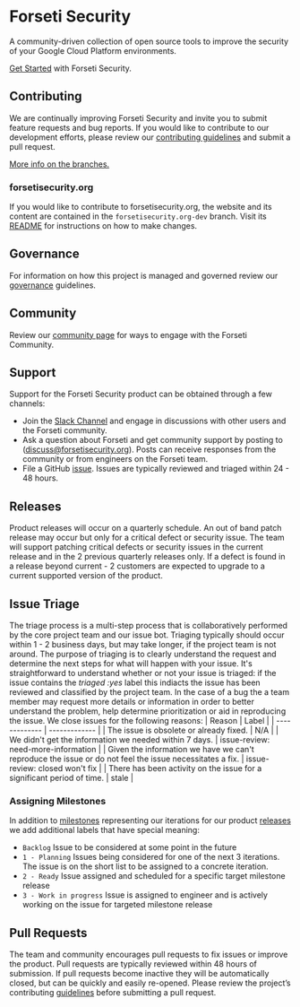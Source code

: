 # Forseti Security
A community-driven collection of open source tools to improve the security of your Google Cloud Platform environments.

[Get Started](https://forsetisecurity.org/docs/latest/setup/install.html) with Forseti Security.

## Contributing
We are continually improving Forseti Security and invite you to submit feature requests and bug reports. If you would like to contribute to our development efforts, please review our [contributing guidelines](/.github/CONTRIBUTING.md) and submit a pull request.

[More info on the branches.](https://forsetisecurity.org/docs/latest/develop/branch-management.html)

### forsetisecurity.org
If you would like to contribute to forsetisecurity.org, the website and its content are contained in the `forsetisecurity.org-dev` branch. Visit its [README](https://github.com/forseti-security/forseti-security/tree/forsetisecurity.org-dev#forseti-security) for instructions on how to make changes.

## Governance
For information on how this project is managed and governed review our [governance](.github/GOVERNANCE.md) guidelines.

## Community 
Review our  [community page](http://forsetisecurity.org/community/) for ways to engage with the Forseti Community.

## Support
Support for the Forseti Security product can be obtained through a few channels: 
* Join the [Slack Channel](https://forsetisecurity.org/community/) and engage in discussions with other users and the Forseti community.
* Ask a question about Forseti and get community support by posting to (discuss@forsetisecurity.org). Posts can receive responses from the community or from engineers on the Forseti team. 
* File a GitHub [issue](https://github.com/forseti-security/forseti-security/issues/new). Issues are typically reviewed and triaged within 24 - 48 hours. 

## Releases
Product releases will occur on a quarterly schedule. An out of band patch release may occur but only for a critical defect or security issue. 
The team will support patching critical defects or security issues in the current release and in the  2 previous quarterly releases only. If a defect is found in a release beyond current - 2 customers are expected to upgrade to a current supported version of the product.

## Issue Triage
The triage process is a multi-step process that is collaboratively performed by the core project team and our issue bot. Triaging typically should occur within 1 - 2 business days, but may take longer, if the project team is not around.
The purpose of triaging is to clearly understand the request and determine the next steps for what will happen with your issue. 
It's straightforward to understand whether or not your issue is triaged: if the issue contains the *triaged :yes* label this indiacts the issue has been reviewed and classified by the project team.
In the case of a bug the a team member may request more details or information in order to better understand the problem, help determine prioritization or aid in reproducing the issue.
We close issues for the following reasons:
| Reason | Label |
| ------------- | ------------- |
| The issue is obsolete or already fixed. | N/A |
| We didn't get the information we needed within 7 days. | issue-review: need-more-information |
| Given the information we have we can't reproduce the issue or do not feel the issue necessitates a fix.  | issue-review: closed won't fix  |
| There has been activity on the issue for a significant period of time.  | stale |

###  Assigning  Milestones
In addition to [milestones](https://github.com/forseti-security/forseti-security/milestones]) representing our iterations for our product [releases](https://github.com/forseti-security/forseti-security/releases) we add additional labels that have special meaning:
*   `Backlog` Issue to be considered at some point in the future
*   `1 - Planning` Issues being considered for one of the next 3 iterations. The issue is on the short list to be assigned to a concrete iteration. 
*   `2 - Ready` Issue assigned and scheduled for a specific target milestone release
*   `3 - Work in progress` Issue is assigned to engineer and is actively working on the issue for targeted milestone release

## Pull Requests
The team and community encourages pull requests to fix issues or improve the product. Pull requests are typically reviewed within 48 hours of submission. 
If pull requests become inactive they will be automatically closed, but can be quickly and easily re-opened.
Please review the project’s contributing [guidelines](.github/CONTRIBUTING.md) before submitting a pull request.
